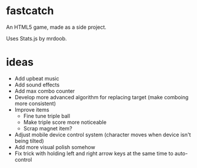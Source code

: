 fastcatch
=========

An HTML5 game, made as a side project.

Uses Stats.js by mrdoob.

ideas
=====

* Add upbeat music
* Add sound effects
* Add max combo counter
* Develop more advanced algorithm for replacing target (make comboing more consistent)
* Improve items
  * Fine tune triple ball
  * Make triple score more noticeable
  * Scrap magnet item?
* Adjust mobile device control system (character moves when device isn't being tilted)
* Add more visual polish somehow
* Fix trick with holding left and right arrow keys at the same time to auto-control